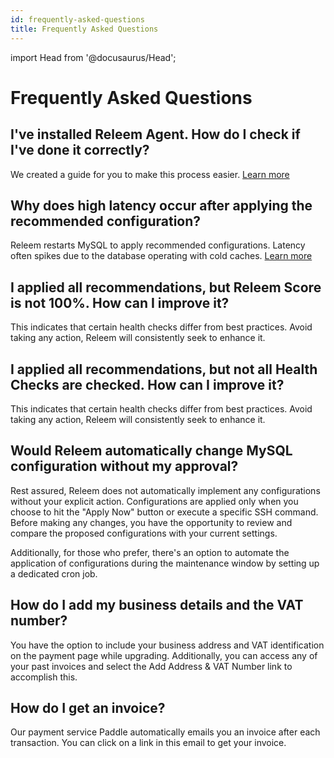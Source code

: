 ```yaml
---
id: frequently-asked-questions
title: Frequently Asked Questions
---
```


import Head from '@docusaurus/Head';

<Head>
  <link rel="canonical" href="https://releem.com/faq" />
</Head>


# Frequently Asked Questions

## I've installed Releem Agent. How do I check if I've done it correctly?
We created a guide for you to make this process easier. [Learn more](/getting-started/how-to-check-if-releem-agent-is-working.md)

## Why does high latency occur after applying the recommended configuration?
Releem restarts MySQL to apply recommended configurations. Latency often spikes due to the database operating with cold caches. [Learn more](https://releem.com/docs/mysql-latency)

## I applied all recommendations, but Releem Score is not 100%. How can I improve it?
This indicates that certain health checks differ from best practices. Avoid taking any action, Releem will consistently seek to enhance it.

## I applied all recommendations, but not all Health Checks are checked. How can I improve it?
This indicates that certain health checks differ from best practices. Avoid taking any action, Releem will consistently seek to enhance it.

## Would Releem automatically change MySQL configuration without my approval?
Rest assured, Releem does not automatically implement any configurations without your explicit action. Configurations are applied only when you choose to hit the "Apply Now" button or execute a specific SSH command. Before making any changes, you have the opportunity to review and compare the proposed configurations with your current settings.

Additionally, for those who prefer, there's an option to automate the application of configurations during the maintenance window by setting up a dedicated cron job.

## How do I add my business details and the VAT number?
You have the option to include your business address and VAT identification on the payment page while upgrading. Additionally, you can access any of your past invoices and select the Add Address & VAT Number link to accomplish this.

## How do I get an invoice?
Our payment service Paddle automatically emails you an invoice after each transaction. You can click on a link in this email to get your invoice.